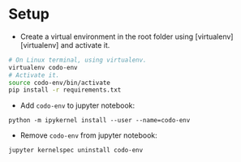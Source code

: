 # Setup

- Create a virtual environment in the root folder using [virtualenv][virtualenv] and activate it.

```bash
# On Linux terminal, using virtualenv.
virtualenv codo-env
# Activate it.
source codo-env/bin/activate
pip install -r requirements.txt
```

- Add `codo-env` to jupyter notebook:
```
python -m ipykernel install --user --name=codo-env
```
- Remove `codo-env` from jupyter notebook:
```
jupyter kernelspec uninstall codo-env
```